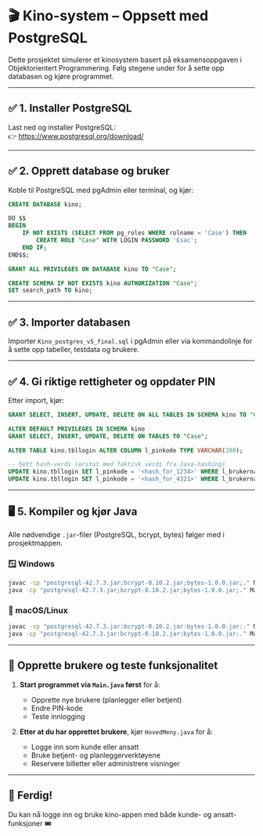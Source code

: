 # 🎬 Kino-system – Oppsett med PostgreSQL

Dette prosjektet simulerer et kinosystem basert på eksamensoppgaven i Objektorientert Programmering. Følg stegene under for å sette opp databasen og kjøre programmet.

---

## ✅ 1. Installer PostgreSQL

Last ned og installer PostgreSQL:  
👉 https://www.postgresql.org/download/

---

## ✅ 2. Opprett database og bruker

Koble til PostgreSQL med pgAdmin eller terminal, og kjør:

```sql
CREATE DATABASE kino;

DO $$
BEGIN
    IF NOT EXISTS (SELECT FROM pg_roles WHERE rolname = 'Case') THEN
        CREATE ROLE "Case" WITH LOGIN PASSWORD 'Esac';
    END IF;
END$$;

GRANT ALL PRIVILEGES ON DATABASE kino TO "Case";

CREATE SCHEMA IF NOT EXISTS kino AUTHORIZATION "Case";
SET search_path TO kino;
```

---

## ✅ 3. Importer databasen

Importer `Kino_postgres_v5_final.sql` i pgAdmin eller via kommandolinje for å sette opp tabeller, testdata og brukere.

---

## ✅ 4. Gi riktige rettigheter og oppdater PIN

Etter import, kjør:

```sql
GRANT SELECT, INSERT, UPDATE, DELETE ON ALL TABLES IN SCHEMA kino TO "Case";

ALTER DEFAULT PRIVILEGES IN SCHEMA kino
GRANT SELECT, INSERT, UPDATE, DELETE ON TABLES TO "Case";

ALTER TABLE kino.tbllogin ALTER COLUMN l_pinkode TYPE VARCHAR(100);

-- Sett hash-verdi (erstat med faktisk verdi fra Java-hashing)
UPDATE kino.tbllogin SET l_pinkode = '<hash_for_1234>' WHERE l_brukernavn = 'tomas';
UPDATE kino.tbllogin SET l_pinkode = '<hash_for_4321>' WHERE l_brukernavn = 'samot';
```

---

## 🖥️ 5. Kompiler og kjør Java

Alle nødvendige `.jar`-filer (PostgreSQL, bcrypt, bytes) følger med i prosjektmappen.

### 🪟 Windows

```bash
javac -cp "postgresql-42.7.3.jar;bcrypt-0.10.2.jar;bytes-1.0.0.jar;." Main.java dao\*.java model\*.java util\*.java
java -cp "postgresql-42.7.3.jar;bcrypt-0.10.2.jar;bytes-1.0.0.jar;." Main
```

### 🐧 macOS/Linux

```bash
javac -cp "postgresql-42.7.3.jar:bcrypt-0.10.2.jar:bytes-1.0.0.jar:." Main.java dao/*.java model/*.java util/*.java
java -cp "postgresql-42.7.3.jar:bcrypt-0.10.2.jar:bytes-1.0.0.jar:." Main
```

---

## 👥 Opprette brukere og teste funksjonalitet

1. **Start programmet via `Main.java` først** for å:
   - Opprette nye brukere (planlegger eller betjent)
   - Endre PIN-kode
   - Teste innlogging

2. **Etter at du har opprettet brukere**, kjør `HovedMeny.java` for å:
   - Logge inn som kunde eller ansatt
   - Bruke betjent- og planleggerverktøyene
   - Reservere billetter eller administrere visninger

---

## 🚀 Ferdig!

Du kan nå logge inn og bruke kino-appen med både kunde- og ansatt-funksjoner 🎟️
